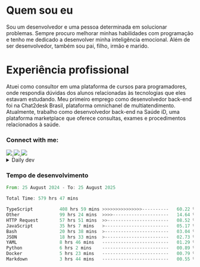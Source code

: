# Quem sou eu
Sou um desenvolvedor e uma pessoa determinada em solucionar problemas. Sempre procuro melhorar minhas habilidades com programação e tenho me dedicado a desenvolver minha inteligência emocional. Além de ser desenvolvedor, também sou pai, filho, irmão e marido.

# Experiência profissional
Atuei como consultor em uma plataforma de cursos para programadores, onde respondia dúvidas dos alunos relacionadas às tecnologias que eles estavam estudando.
Meu primeiro emprego como desenvolvedor back-end foi na Chat2desk Brasil, plataforma omnichanel de multiatendimento.
Atualmente, trabalho como desenvolvedor back-end na Saúde iD, uma plataforma marketplace que oferece consultas, exames e procedimentos relacionados à saúde.

### Connect with me:
<a href="https://www.linkedin.com/in/theusmoreira" target="_blank" >
<img src="https://img.shields.io/badge/linkedin-%230077B5.svg?&style=for-the-badge&logo=linkedin&logoColor=white ">
</a>
<a href="https://www.instagram.com/matheus.s.moreira/" target="_blank">
<img src="https://img.shields.io/badge/instagram-%23E4405F.svg?&style=for-the-badge&logo=instagram&logoColor=white">
</a>
<a href="mailto:matheussm301@gmail.com"  target="_blank">
<img src="https://img.shields.io/badge/gmail-%23E4405F.svg?&style=for-the-badge&logo=gmail&logoColor=white">
</a>


<details>
  <summary>Daily dev </summary>
<p>
  <a href="https://app.daily.dev/matheussantos"><img src="https://github.com/matheus-santos-moreira/matheus-santos-moreira/blob/master/devcard.svg" width="200" alt="Matheus Santos's Dev Card"/></a>
 </p>
</details>

<h3>Tempo de desenvolvimento</h3>

<!--START_SECTION:waka-->

```rust
From: 25 August 2024 - To: 25 August 2025

Total Time: 579 hrs 47 mins

TypeScript          408 hrs 59 mins >>>>>>>>>>>>>>>----------   60.22 %
Other               99 hrs 24 mins  >>>>---------------------   14.64 %
HTTP Request        57 hrs 51 mins  >>-----------------------   08.52 %
JavaScript          35 hrs 7 mins   >------------------------   05.17 %
Bash                20 hrs 38 mins  >------------------------   03.04 %
JSON                18 hrs 33 mins  >------------------------   02.73 %
YAML                8 hrs 46 mins   -------------------------   01.29 %
Python              6 hrs 2 mins    -------------------------   00.89 %
Docker              5 hrs 23 mins   -------------------------   00.79 %
Markdown            3 hrs 44 mins   -------------------------   00.55 %
```

<!--END_SECTION:waka-->
